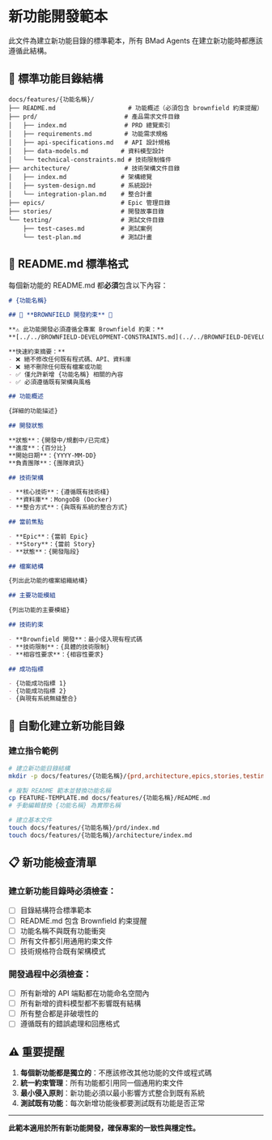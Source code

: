 # 新功能開發範本

此文件為建立新功能目錄的標準範本，所有 BMad Agents 在建立新功能時都應該遵循此結構。

## 📁 標準功能目錄結構

```
docs/features/{功能名稱}/
├── README.md                    # 功能概述（必須包含 brownfield 約束提醒）
├── prd/                        # 產品需求文件目錄
│   ├── index.md                # PRD 總覽索引
│   ├── requirements.md         # 功能需求規格
│   ├── api-specifications.md   # API 設計規格
│   ├── data-models.md         # 資料模型設計
│   └── technical-constraints.md # 技術限制條件
├── architecture/               # 技術架構文件目錄
│   ├── index.md               # 架構總覽
│   ├── system-design.md       # 系統設計
│   └── integration-plan.md    # 整合計畫
├── epics/                     # Epic 管理目錄
├── stories/                   # 開發故事目錄
└── testing/                   # 測試文件目錄
    ├── test-cases.md          # 測試案例
    └── test-plan.md           # 測試計畫
```

## 📝 README.md 標準格式

每個新功能的 README.md 都**必須**包含以下內容：

```markdown
# {功能名稱}

## 🚨 **BROWNFIELD 開發約束** 🚨

**⚠️ 此功能開發必須遵循全專案 Brownfield 約束：**
**[../../BROWNFIELD-DEVELOPMENT-CONSTRAINTS.md](../../BROWNFIELD-DEVELOPMENT-CONSTRAINTS.md)**

**快速約束摘要：**
- ❌ 絕不修改任何既有程式碼、API、資料庫
- ❌ 絕不刪除任何既有檔案或功能  
- ✅ 僅允許新增 {功能名稱} 相關的內容
- ✅ 必須遵循既有架構與風格

## 功能概述

{詳細的功能描述}

## 開發狀態

**狀態**：{開發中/規劃中/已完成}
**進度**：{百分比}
**開始日期**：{YYYY-MM-DD}
**負責團隊**：{團隊資訊}

## 技術架構

- **核心技術**：{遵循既有技術棧}
- **資料庫**：MongoDB (Docker)
- **整合方式**：{與既有系統的整合方式}

## 當前焦點

- **Epic**：{當前 Epic}
- **Story**：{當前 Story}
- **狀態**：{開發階段}

## 檔案結構

{列出此功能的檔案組織結構}

## 主要功能模組

{列出功能的主要模組}

## 技術約束

- **Brownfield 開發**：最小侵入現有程式碼
- **技術限制**：{具體的技術限制}
- **相容性要求**：{相容性要求}

## 成功指標

- {功能成功指標 1}
- {功能成功指標 2}
- {與現有系統無縫整合}
```

## 🔧 自動化建立新功能目錄

### 建立指令範例
```bash
# 建立新功能目錄結構
mkdir -p docs/features/{功能名稱}/{prd,architecture,epics,stories,testing}

# 複製 README 範本並替換功能名稱
cp FEATURE-TEMPLATE.md docs/features/{功能名稱}/README.md
# 手動編輯替換 {功能名稱} 為實際名稱

# 建立基本文件
touch docs/features/{功能名稱}/prd/index.md
touch docs/features/{功能名稱}/architecture/index.md
```

## 📋 新功能檢查清單

### 建立新功能目錄時必須檢查：
- [ ] 目錄結構符合標準範本
- [ ] README.md 包含 Brownfield 約束提醒
- [ ] 功能名稱不與既有功能衝突
- [ ] 所有文件都引用通用約束文件
- [ ] 技術規格符合既有架構模式

### 開發過程中必須檢查：
- [ ] 所有新增的 API 端點都在功能命名空間內
- [ ] 所有新增的資料模型都不影響既有結構
- [ ] 所有整合都是非破壞性的
- [ ] 遵循既有的錯誤處理和回應格式

## ⚠️ 重要提醒

1. **每個新功能都是獨立的**：不應該修改其他功能的文件或程式碼
2. **統一約束管理**：所有功能都引用同一個通用約束文件
3. **最小侵入原則**：新功能必須以最小影響方式整合到既有系統
4. **測試既有功能**：每次新增功能後都要測試既有功能是否正常

---

**此範本適用於所有新功能開發，確保專案的一致性與穩定性。**